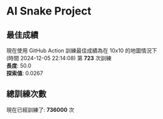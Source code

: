 
# AI Snake Project

## **最佳成績**























































現在使用 GitHub Action 訓練最佳成績為在 10x10 的地圖情況下  
(時間 2024-12-05 22:14:08) 第 **723** 次訓練  
**長度**: 50.0  
**探索值**: 0.0267















































































































## 總訓練次數
現在已經訓練了: **736000** 次
